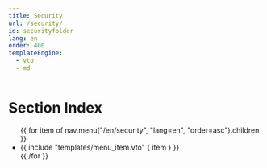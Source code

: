 ```yaml
---
title: Security
url: /security/
id: securityfolder
lang: en
order: 400
templateEngine:
  - vto
  - md
---
```


# Section Index
<ul class="menu">
  {{ for item of nav.menu("/en/security", "lang=en", "order=asc").children }}
    <li>
      {{ include "templates/menu_item.vto" { item } }}
    </li>
  {{ /for }}
</ul>

